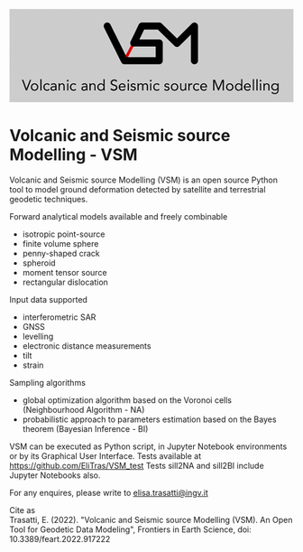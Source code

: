 ![VSM_logo](https://github.com/EliTras/VSM/blob/main/VSM/VSM_logo.gif)


# Volcanic and Seismic source Modelling - VSM

Volcanic and Seismic source Modelling (VSM) is an open source Python tool to model ground deformation detected by satellite and terrestrial geodetic techniques.

Forward analytical models available and freely combinable
- isotropic point-source
- finite volume sphere
- penny-shaped crack
- spheroid
- moment tensor source
- rectangular dislocation

Input data supported
- interferometric SAR
- GNSS
- levelling
- electronic distance measurements
- tilt
- strain

Sampling algorithms
- global optimization algorithm based on the Voronoi cells (Neighbourhood Algorithm - NA)
- probabilistic approach to parameters estimation based on the Bayes theorem (Bayesian Inference - BI)

VSM can be executed as Python script, in Jupyter Notebook environments or by its Graphical User Interface.
Tests available at https://github.com/EliTras/VSM_test
Tests sill2NA and sill2BI include Jupyter Notebooks also.

For any enquires, please write to elisa.trasatti@ingv.it

Cite as \
Trasatti, E. (2022). "Volcanic and Seismic source Modelling (VSM). An Open Tool for Geodetic Data Modeling", Frontiers in Earth Science, doi: 10.3389/feart.2022.917222
